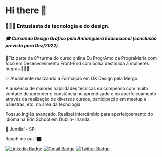 # Hi there 👋

### 👩🏿‍💻 Entusiasta da tecnologia e do design.

##### 🎓 Cursando Design Gráfico pela Anhanguera Educacional (conclusão prevista para Dez/2022). 


🚀Fiz parte da 8º turma do curso online Eu ProgrAmo da PrograMaria com foco em Desenvolvimento Front-End com bolsa destinada à mulheres negras 👩🏾‍🦱. 

✨ Atualmente realizando a Formação em UX Design pela Mergo.

A ausência de maiores habilidades técnicas eu compenso com muita vontade de aprender e constância no aprendizado e no aperfeiçoamento através da realização de diversos cursos, participação em meetup e palestras, etc. na área da tecnologia. 

Possuo inglês avançado. Realizei intercâmbio para aperfeiçoamento do idioma na Erin School em Dublin- Irlanda. 

📍 Jundiaí - SP.

Reach me out 👇🏿

[![Linkedin Badge](https://img.shields.io/badge/-Helen%20Carvalho-0e76a8?style=flat-square&logo=Linkedin&logoColor=white&link=https://www.linkedin.com/in/helen-de-carva/)](https://www.linkedin.com/in/helen-de-carva/) 
[![Gmail Badge](https://img.shields.io/badge/-helendecarva@gmail.com-db4a39?style=flat-square&logo=Gmail&logoColor=white&link=mailto:helendecarva@gmail.com)](mailto:helendecarva@gmail.com)
[![Twitter Badge](https://img.shields.io/badge/-@ahelenca-00acee?style=flat-square&labelColor=00acee&logo=twitter&logoColor=white&link=https://twitter.com/ahelenca)](https://twitter.com/ahelenca) 
